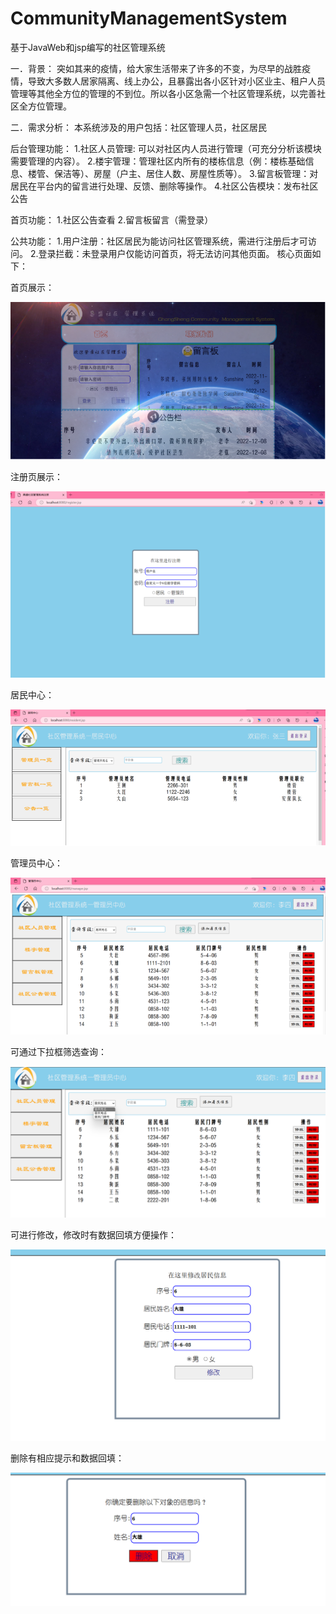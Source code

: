 # CommunityManagementSystem
基于JavaWeb和jsp编写的社区管理系统

一．背景：
突如其来的疫情，给大家生活带来了许多的不变，为尽早的战胜疫情，导致大多数人居家隔离、线上办公，且暴露出各小区针对小区业主、租户人员管理等其他全方位的管理的不到位。所以各小区急需一个社区管理系统，以完善社区全方位管理。

二．需求分析：
本系统涉及的用户包括：社区管理人员，社区居民

后台管理功能：
1.社区人员管理: 可以对社区内人员进行管理（可充分分析该模块需要管理的内容）。
2.楼宇管理：管理社区内所有的楼栋信息（例：楼栋基础信息、楼管、保洁等）、房屋（户主、居住人数、房屋性质等）。
3.留言板管理：对居民在平台内的留言进行处理、反馈、删除等操作。
4.社区公告模块：发布社区公告

首页功能：
1.社区公告查看
2.留言板留言（需登录）

公共功能：
1.用户注册：社区居民为能访问社区管理系统，需进行注册后才可访问。
2.登录拦截：未登录用户仅能访问首页，将无法访问其他页面。
核心页面如下：

首页展示：


![img.png](img.png)


注册页展示：


![img_1.png](img_1.png)


居民中心：


![img_2.png](img_2.png)


管理员中心：


![img_3.png](img_3.png)


可通过下拉框筛选查询：

![img_4.png](img_4.png)


可进行修改，修改时有数据回填方便操作：

![img_5.png](img_5.png)


删除有相应提示和数据回填：

![img_6.png](img_6.png)


